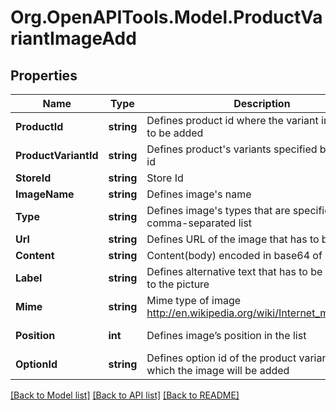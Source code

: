 # Org.OpenAPITools.Model.ProductVariantImageAdd

## Properties

Name | Type | Description | Notes
------------ | ------------- | ------------- | -------------
**ProductId** | **string** | Defines product id where the variant image has to be added | [optional] 
**ProductVariantId** | **string** | Defines product&#39;s variants specified by variant id | 
**StoreId** | **string** | Store Id | [optional] 
**ImageName** | **string** | Defines image&#39;s name | 
**Type** | **string** | Defines image&#39;s types that are specified by comma-separated list | [default to TypeEnum.Base]
**Url** | **string** | Defines URL of the image that has to be added | [optional] 
**Content** | **string** | Content(body) encoded in base64 of image file | [optional] 
**Label** | **string** | Defines alternative text that has to be attached to the picture | [optional] 
**Mime** | **string** | Mime type of image http://en.wikipedia.org/wiki/Internet_media_type. | [optional] 
**Position** | **int** | Defines image’s position in the list | [optional] [default to 0]
**OptionId** | **string** | Defines option id of the product variant for which the image will be added | [optional] 

[[Back to Model list]](../README.md#documentation-for-models) [[Back to API list]](../README.md#documentation-for-api-endpoints) [[Back to README]](../README.md)

